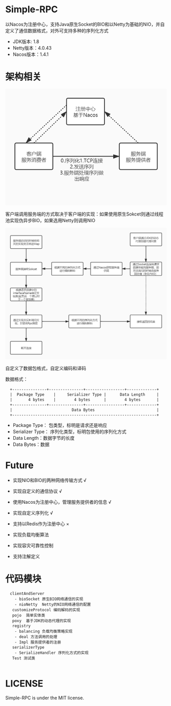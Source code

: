 # Simple-RPC
以Nacos为注册中心，支持Java原生Socket的BIO和以Netty为基础的NIO，并自定义了通信数据格式，对外可支持多种的序列化方式

- JDK版本: 1.8
- Netty版本：4.0.43
- Nacos版本：1.4.1

# 架构相关

<div align=center><img src="https://github.com/TanDawn1/Simple-RPC/blob/main/RPC%E6%9E%B6%E6%9E%84.jpg" /></div>

客户端调用服务端的方式取决于客户端的实现：如果使用原生Sokcet则通过线程池实现伪异步BIO，如果选用Netty则调用NIO

<div align=center><img src="https://github.com/TanDawn1/Simple-RPC/blob/main/%E8%B0%83%E7%94%A8%E6%B5%81%E7%A8%8B.jpg" /></div>

自定义了数据包格式，自定义编码和译码

数据格式：

```
  +---------------+---------------+-----------------+-------------+
  |  Package Type    |     Serializer Type |      Data Length     |
  |       4 bytes    |        4 bytes      |        4 bytes       |
  +---------------+---------------+-----------------+-------------+
  |                          Data Bytes                           |
  +---------------------------------------------------------------+
```
- Package Type： 包类型，标明是请求还是响应
- Serializer Type： 序列化类型，标明包使用的序列化方式
- Data Length：数据字节的长度
- Data Bytes：数据

# Future
- 实现NIO和BIO的两种网络传输方式 √

- 实现自定义的通信协议   √

- 使用Nacos为注册中心，管理服务提供者的信息 √

- 实现自定义序列化  √

- 支持以Redis作为注册中心 ×

- 实现负载均衡算法 

- 实现容灾可靠性控制

- 支持注解定义



# 代码模块
```
  clientAndServer
    - bioSocket 原生BIO网络通信的实现
    - nioNetty  Netty的NIO网络通信的配置
   customizeProtocol 编码解码的实现
   pojo  简单实体类
   poxy  基于JDK的动态代理的实现
   registry
    - balancing 负载均衡策略实现
    - deal 方法调用的处理
    - Impl 服务提供者的注册
   serializerType 
    - SerializeHandler 序列化方式的实现
   Test 测试类
   
```

# LICENSE
Simple-RPC is under the MIT license.
